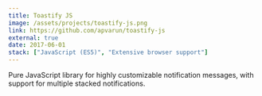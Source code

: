 ```yaml
---
title: Toastify JS
image: /assets/projects/toastify-js.png
link: https://github.com/apvarun/toastify-js
external: true
date: 2017-06-01
stack: ["JavaScript (ES5)", "Extensive browser support"]
---
```


Pure JavaScript library for highly customizable notification messages, with support for multiple stacked notifications.
